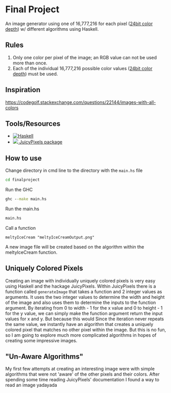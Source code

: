 # Final Project

An image generator using one of 16,777,216 for each pixel ([24bit color depth](https://en.wikipedia.org/wiki/Color_depth#True_color_.2824-bit.29)) w/ different algorithms using Haskell.

## Rules

1. Only one color per pixel of the image; an RGB value can not be used more than once.
1. Each of the individual 16,777,216 possible color values ([24bit color depth](https://en.wikipedia.org/wiki/Color_depth#True_color_.2824-bit.29)) must be used.

## Inspiration

<https://codegolf.stackexchange.com/questions/22144/images-with-all-colors>

## Tools/Resources

- [![Haskell](https://www.haskell.org/static/img/haskell-logo.svg?etag=ukf3Fg7-)](https://www.haskell.org/)
- [![](https://camo.githubusercontent.com/8138e62c7342cc9c34aba722750bddd2f38aa626/68747470733a2f2f7261772e6769746875622e636f6d2f5477696e736964652f4a756963792e506978656c732f6d61737465722f646f63696d616765732f6a756963792e706e67) JuicyPixels package](https://hackage.haskell.org/package/JuicyPixels)

## How to use

Change directory in cmd line to the directory with the `main.hs` file
````cmd
cd finalproject
````
Run the GHC
````cmd
ghc --make main.hs
````
Run the main.hs
````cmd
main.hs
````
Call a function
````
meltyIceCream "meltyIceCreamOutput.png"
````
A new image file will be created based on the algorithm within the meltyIceCream function.

## Uniquely Colored Pixels

Creating an image with individually uniquely colored pixels is very easy using Haskell and the hackage JuicyPixels. Within JuicyPixels there is a function called `generateImage` that takes a function and 2 integer values as arguments. It uses the two integer values to determine the width and height of the image and also uses them to determine the inputs to the function argument. By iterating from 0 to width - 1 for the x value and 0 to height - 1 for the y value, we can simply make the function argument return the input values for x and y. But because this would Since the iteration never repeats the same value, we instantly have an algorithm that creates a uniquely colored pixel that matches no other pixel within the image. But this is no fun, so I am going to explore much more complicated algorithms in hopes of creating some impressive images.

## "Un-Aware Algorithms"

My first few attempts at creating an interesting image were with simple algorithms that were not 'aware' of the other pixels and their colors. After spending some time reading JuicyPixels' documentation I found a way to read an image yadayada